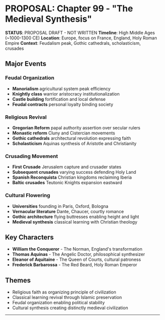 # PROPOSAL: Chapter 99 - "The Medieval Synthesis"

**STATUS**: PROPOSAL DRAFT - NOT WRITTEN
**Timeline**: High Middle Ages (~1000-1300 CE)
**Location**: Europe, focus on France, England, Holy Roman Empire
**Context**: Feudalism peak, Gothic cathedrals, scholasticism, crusades

## Major Events
### Feudal Organization
- **Manorialism** agricultural system peak efficiency
- **Knightly class** warrior aristocracy institutionalization
- **Castle building** fortification and local defense
- **Feudal contracts** personal loyalty binding society

### Religious Revival
- **Gregorian Reform** papal authority assertion over secular rulers
- **Monastic reform** Cluny and Cistercian movements
- **Gothic cathedrals** architectural revolution expressing faith
- **Scholasticism** Aquinas synthesis of Aristotle and Christianity

### Crusading Movement
- **First Crusade** Jerusalem capture and crusader states
- **Subsequent crusades** varying success defending Holy Land
- **Spanish Reconquista** Christian kingdoms reclaiming Iberia
- **Baltic crusades** Teutonic Knights expansion eastward

### Cultural Flowering
- **Universities** founding in Paris, Oxford, Bologna
- **Vernacular literature** Dante, Chaucer, courtly romance
- **Gothic architecture** flying buttresses enabling height and light
- **Medieval synthesis** classical learning with Christian theology

## Key Characters
- **William the Conqueror** - The Norman, England's transformation
- **Thomas Aquinas** - The Angelic Doctor, philosophical synthesizer
- **Eleanor of Aquitaine** - The Queen of Courts, cultural patroness
- **Frederick Barbarossa** - The Red Beard, Holy Roman Emperor

## Themes
- Religious faith as organizing principle of civilization
- Classical learning revival through Islamic preservation
- Feudal organization enabling political stability
- Cultural synthesis creating distinctly medieval civilization

---